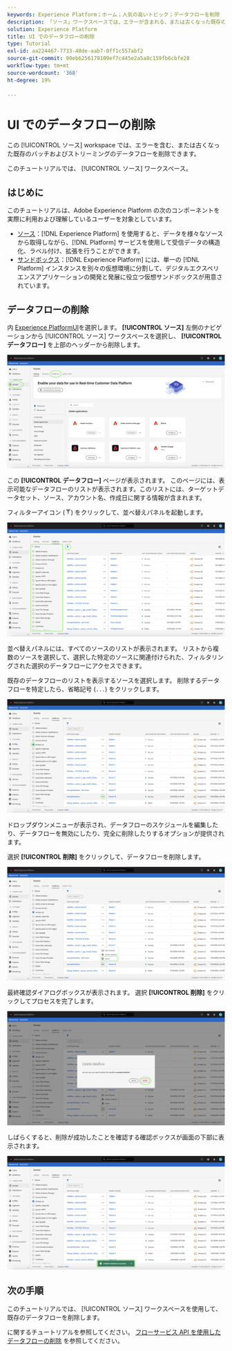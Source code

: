 ```yaml
---
keywords: Experience Platform；ホーム；人気の高いトピック；データフローを削除
description: 「ソース」ワークスペースでは、エラーが含まれる、または古くなった既存のバッチおよびストリーミングデータフローを削除できます。
solution: Experience Platform
title: UI でのデータフローの削除
type: Tutorial
exl-id: aa224467-7733-40de-aab7-0ff1c557abf2
source-git-commit: 90eb6256179109ef7c445e2a5a8c159fb6cbfe28
workflow-type: tm+mt
source-wordcount: '368'
ht-degree: 19%

---
```


# UI でのデータフローの削除

この [!UICONTROL ソース] workspace では、エラーを含む、または古くなった既存のバッチおよびストリーミングのデータフローを削除できます。

このチュートリアルでは、 [!UICONTROL ソース] ワークスペース。

## はじめに

このチュートリアルは、Adobe Experience Platform の次のコンポーネントを実際に利用および理解しているユーザーを対象としています。

- [ソース](../../home.md)：[!DNL Experience Platform] を使用すると、データを様々なソースから取得しながら、[!DNL Platform] サービスを使用して受信データの構造化、ラベル付け、拡張を行うことができます。
- [サンドボックス](../../../sandboxes/home.md)：[!DNL Experience Platform] には、単一の [!DNL Platform] インスタンスを別々の仮想環境に分割して、デジタルエクスペリエンスアプリケーションの開発と発展に役立つ仮想サンドボックスが用意されています。

## データフローの削除

内 [Experience PlatformUI](https://platform.adobe.com)を選択します。 **[!UICONTROL ソース]** 左側のナビゲーションから [!UICONTROL ソース] ワークスペースを選択し、 **[!UICONTROL データフロー]** を上部のヘッダーから削除します。

![カタログ](../../images/tutorials/delete/catalog.png)

この **[!UICONTROL データフロー]** ページが表示されます。 このページには、表示可能なデータフローのリストが表示されます。このリストには、ターゲットデータセット、ソース、アカウント名、作成日に関する情報が含まれます。

フィルターアイコン (![filter-icon](../../images/tutorials/delete/filter.png)) をクリックして、並べ替えパネルを起動します。

![データフロー](../../images/tutorials/delete/dataflows.png)

並べ替えパネルには、すべてのソースのリストが表示されます。 リストから複数のソースを選択して、選択した特定のソースに関連付けられた、フィルタリングされた選択のデータフローにアクセスできます。

既存のデータフローのリストを表示するソースを選択します。 削除するデータフローを特定したら、省略記号 (`...`) をクリックします。

![dataflows-filter](../../images/tutorials/delete/dataflows-filter.png)

ドロップダウンメニューが表示され、データフローのスケジュールを編集したり、データフローを無効にしたり、完全に削除したりするオプションが提供されます。

選択 **[!UICONTROL 削除]** をクリックして、データフローを削除します。

![削除](../../images/tutorials/delete/delete.png)

最終確認ダイアログボックスが表示されます。 選択 **[!UICONTROL 削除]** をクリックしてプロセスを完了します。

![confirm](../../images/tutorials/delete/confirm.png)

しばらくすると、削除が成功したことを確認する確認ボックスが画面の下部に表示されます。

![確認済み](../../images/tutorials/delete/confirmed.png)

## 次の手順

このチュートリアルでは、 [!UICONTROL ソース] ワークスペースを使用して、既存のデータフローを削除します。

に関するチュートリアルを参照してください。 [フローサービス API を使用したデータフローの削除](../../tutorials/api/delete-dataflows.md) を参照してください。
